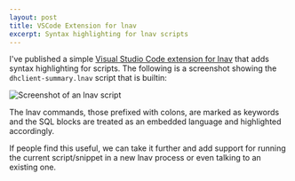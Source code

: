 ```yaml
---
layout: post
title: VSCode Extension for lnav
excerpt: Syntax highlighting for lnav scripts
---
```


I've published a simple [Visual Studio Code extension for lnav](
https://marketplace.visualstudio.com/items?itemName=lnav.lnav)
that adds syntax highlighting for scripts.  The following is a
screenshot showing the `dhclient-summary.lnav` script that is
builtin:

![Screenshot of an lnav script](/assets/images/lnav-vscode-extension.png)

The lnav commands, those prefixed with colons, are marked as
keywords and the SQL blocks are treated as an embedded language
and highlighted accordingly.

If people find this useful, we can take it further and add
support for running the current script/snippet in a new lnav
process or even talking to an existing one.
